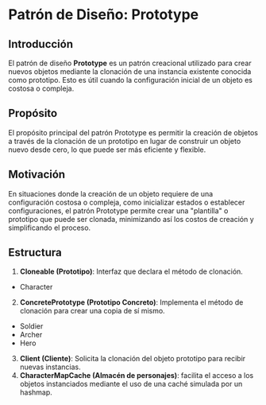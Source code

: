 # Patrón de Diseño: Prototype

## Introducción

El patrón de diseño **Prototype** es un patrón creacional utilizado para crear nuevos objetos mediante la clonación de una instancia existente conocida como prototipo. Esto es útil cuando la configuración inicial de un objeto es costosa o compleja.

## Propósito

El propósito principal del patrón Prototype es permitir la creación de objetos a través de la clonación de un prototipo en lugar de construir un objeto nuevo desde cero, lo que puede ser más eficiente y flexible.

## Motivación

En situaciones donde la creación de un objeto requiere de una configuración costosa o compleja, como inicializar estados o establecer configuraciones, el patrón Prototype permite crear una "plantilla" o prototipo que puede ser clonada, minimizando así los costos de creación y simplificando el proceso.

## Estructura

1. **Cloneable (Prototipo)**: Interfaz que declara el método de clonación.
- Character
   
2. **ConcretePrototype (Prototipo Concreto)**: Implementa el método de clonación para crear una copia de sí mismo.
- Soldier
- Archer
- Hero 

3. **Client (Cliente)**: Solicita la clonación del objeto prototipo para recibir nuevas instancias.
4. **CharacterMapCache (Almacén de personajes)**: facilita el acceso a los objetos instanciados mediante el uso de una caché simulada por un hashmap.
